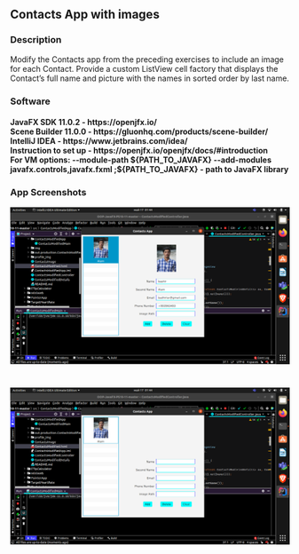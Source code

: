 
<h2> Contacts App with images </h2> 

<h3> Description </h3>
Modify the Contacts app from the preceding exercises to include an image for each Contact. Provide a custom ListView cell factory that displays the Contact’s full name and picture with the names in sorted order by last name.


<h3> Software </h3>
<h4>JavaFX SDK 11.0.2 -  https://openjfx.io/ <br>
Scene Builder 11.0.0 - https://gluonhq.com/products/scene-builder/ <br>
IntelliJ IDEA - https://www.jetbrains.com/idea/ <br>
Instruction to set up - https://openjfx.io/openjfx/docs/#introduction <br> 
For VM options: --module-path ${PATH_TO_JAVAFX} --add-modules javafx.controls,javafx.fxml ;${PATH_TO_JAVAFX} - path to JavaFX library </h4>

<h3> App Screenshots </h3>

![](img/Modifiedcontact1.png)
#
![](img/modifiedcontact2.png)
